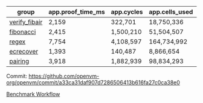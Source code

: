 | group | app.proof_time_ms | app.cycles | app.cells_used | leaf.proof_time_ms | leaf.cycles | leaf.cells_used |
| -- | -- | -- | -- | -- | -- | -- |
| [verify_fibair](https://github.com/openvm-org/openvm/blob/benchmark-results/benchmarks-pr/2006/verify_fibair-a33ca31daf907d7286506413b616fa27c0ca38e0.md) | 2,159 |  322,701 |  18,750,336 |- | - | - |
| [fibonacci](https://github.com/openvm-org/openvm/blob/benchmark-results/benchmarks-pr/2006/fibonacci-a33ca31daf907d7286506413b616fa27c0ca38e0.md) | 2,415 |  1,500,210 |  51,504,507 |- | - | - |
| [regex](https://github.com/openvm-org/openvm/blob/benchmark-results/benchmarks-pr/2006/regex-a33ca31daf907d7286506413b616fa27c0ca38e0.md) | 7,754 |  4,108,597 |  164,734,992 |- | - | - |
| [ecrecover](https://github.com/openvm-org/openvm/blob/benchmark-results/benchmarks-pr/2006/ecrecover-a33ca31daf907d7286506413b616fa27c0ca38e0.md) | 1,393 |  140,487 |  8,866,654 |- | - | - |
| [pairing](https://github.com/openvm-org/openvm/blob/benchmark-results/benchmarks-pr/2006/pairing-a33ca31daf907d7286506413b616fa27c0ca38e0.md) | 3,918 |  1,882,939 |  98,834,293 |- | - | - |


Commit: https://github.com/openvm-org/openvm/commit/a33ca31daf907d7286506413b616fa27c0ca38e0

[Benchmark Workflow](https://github.com/openvm-org/openvm/actions/runs/17110993174)
